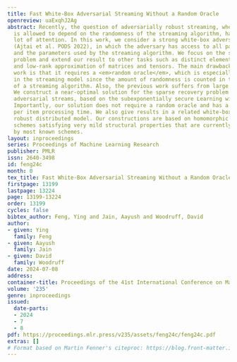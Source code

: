 ```yaml
---
title: Fast White-Box Adversarial Streaming Without a Random Oracle
openreview: uaExqhJ2Ag
abstract: Recently, the question of adversarially robust streaming, where the stream
  is allowed to depend on the randomness of the streaming algorithm, has gained a
  lot of attention. In this work, we consider a strong white-box adversarial model
  (Ajtai et al. PODS 2022), in which the adversary has access to all past random coins
  and the parameters used by the streaming algorithm. We focus on the sparse recovery
  problem and extend our result to other tasks such as distinct element estimation
  and low-rank approximation of matrices and tensors. The main drawback of previous
  work is that it requires a <em>random oracle</em>, which is especially problematic
  in the streaming model since the amount of randomness is counted in the space complexity
  of a streaming algorithm. Also, the previous work suffers from large update time.
  We construct a near-optimal solution for the sparse recovery problem in white-box
  adversarial streams, based on the subexponentially secure Learning with Errors assumption.
  Importantly, our solution does not require a random oracle and has a polylogarithmic
  per item processing time. We also give results in a related white-box adversarially
  robust distributed model. Our constructions are based on homomorphic encryption
  schemes satisfying very mild structural properties that are currently satisfied
  by most known schemes.
layout: inproceedings
series: Proceedings of Machine Learning Research
publisher: PMLR
issn: 2640-3498
id: feng24c
month: 0
tex_title: Fast White-Box Adversarial Streaming Without a Random Oracle
firstpage: 13199
lastpage: 13224
page: 13199-13224
order: 13199
cycles: false
bibtex_author: Feng, Ying and Jain, Aayush and Woodruff, David
author:
- given: Ying
  family: Feng
- given: Aayush
  family: Jain
- given: David
  family: Woodruff
date: 2024-07-08
address:
container-title: Proceedings of the 41st International Conference on Machine Learning
volume: '235'
genre: inproceedings
issued:
  date-parts:
  - 2024
  - 7
  - 8
pdf: https://proceedings.mlr.press/v235/assets/feng24c/feng24c.pdf
extras: []
# Format based on Martin Fenner's citeproc: https://blog.front-matter.io/posts/citeproc-yaml-for-bibliographies/
---
```

